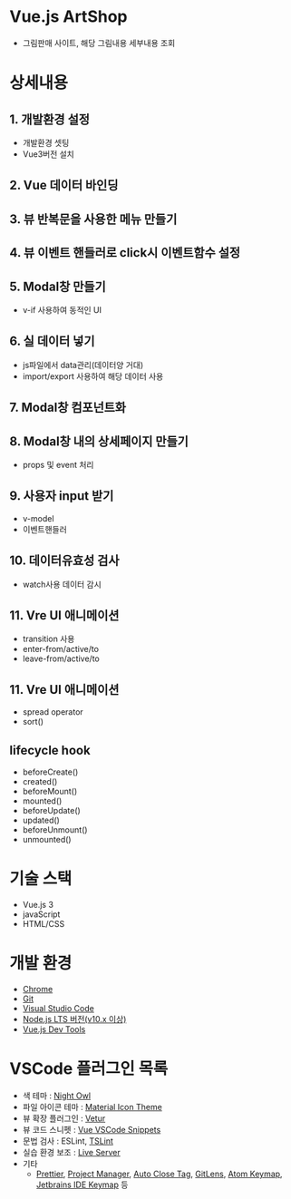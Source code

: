 

# Vue.js ArtShop
- 그림판매 사이트, 해당 그림내용 세부내용 조회

# 상세내용 
## 1. 개발환경 설정
- 개발환경 셋팅
- Vue3버전 설치

## 2. Vue 데이터 바인딩

## 3. 뷰 반복문을 사용한 메뉴 만들기

## 4. 뷰 이벤트 핸들러로 click시 이벤트함수 설정

## 5. Modal창 만들기
- v-if 사용하여 동적인 UI

## 6. 실 데이터 넣기
- js파일에서 data관리(데이터양 거대)
- import/export 사용하여 해당 데이터 사용

## 7. Modal창 컴포넌트화

## 8. Modal창 내의 상세페이지 만들기
- props 및 event 처리

## 9. 사용자 input 받기
- v-model
- 이벤트핸들러

## 10. 데이터유효성 검사
- watch사용 데이터 감시

## 11. Vre UI 애니메이션
- transition 사용
- enter-from/active/to
- leave-from/active/to

## 11. Vre UI 애니메이션
- spread operator
- sort()

## lifecycle hook
- beforeCreate()
- created()
- beforeMount()
- mounted()
- beforeUpdate()
- updated()
- beforeUnmount()
- unmounted()


# 기술 스택
- Vue.js 3
- javaScript
- HTML/CSS

# 개발 환경
- [Chrome](https://www.google.com/intl/ko/chrome/)
- [Git](https://git-scm.com/downloads)
- [Visual Studio Code](https://code.visualstudio.com/)
- [Node.js LTS 버전(v10.x 이상)](https://nodejs.org/ko/)
- [Vue.js Dev Tools](https://chrome.google.com/webstore/detail/vuejs-devtools/nhdogjmejiglipccpnnnanhbledajbpd)

# VSCode 플러그인 목록
- 색 테마 : [Night Owl](https://marketplace.visualstudio.com/items?itemName=sdras.night-owl)
- 파일 아이콘 테마 : [Material Icon Theme](https://marketplace.visualstudio.com/items?itemName=PKief.material-icon-theme)
- 뷰 확장 플러그인 : [Vetur](https://marketplace.visualstudio.com/items?itemName=octref.vetur)
- 뷰 코드 스니펫 : [Vue VSCode Snippets](https://marketplace.visualstudio.com/items?itemName=sdras.vue-vscode-snippets)
- 문법 검사 : ESLint, [TSLint](https://marketplace.visualstudio.com/items?itemName=eg2.tslint)
- 실습 환경 보조 : [Live Server](https://marketplace.visualstudio.com/items?itemName=ritwickdey.LiveServer)
- 기타
  - [Prettier](https://marketplace.visualstudio.com/items?itemName=esbenp.prettier-vscode), [Project Manager](https://marketplace.visualstudio.com/items?itemName=alefragnani.project-manager), [Auto Close Tag](https://marketplace.visualstudio.com/items?itemName=formulahendry.auto-close-tag), [GitLens](https://marketplace.visualstudio.com/items?itemName=eamodio.gitlens), [Atom Keymap](https://marketplace.visualstudio.com/items?itemName=ms-vscode.atom-keybindings), [Jetbrains IDE Keymap](https://marketplace.visualstudio.com/items?itemName=isudox.vscode-jetbrains-keybindings) 등
